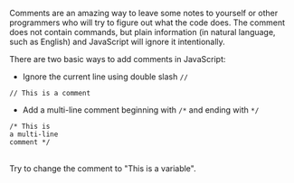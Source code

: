 Comments are an amazing way to leave some notes to yourself or other programmers who will try to figure out what the code does. The comment does not contain commands, but plain information (in natural language, such as English) and JavaScript will ignore it intentionally.

There are two basic ways to add comments in JavaScript:

- Ignore the current line using double slash `//`

`// This is a comment`
   
   
   
- Add a multi-line comment beginning with `/*` and ending with `*/`
```
/* This is
a multi-line
comment */
```   
   
   \
Try to change the comment to "This is a variable".